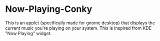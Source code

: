 # Now-Playing-Conky
This is an applet (specifically made for gnome desktop) that displays the current music you're playing on your system. This is inspired from KDE "Now Playing" widget.
